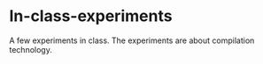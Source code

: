 # In-class-experiments
A few experiments in class.
The experiments are about compilation technology.
